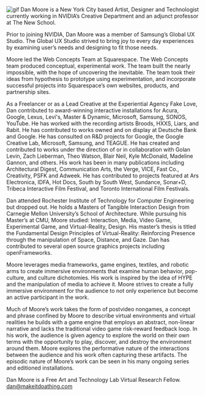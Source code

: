 ![gif](https://images.squarespace-cdn.com/content/v1/5af21275ec4eb7bd888f8db8/1540187719109-E3XC5EUWWF75MSLF43RO/ezgif.com-video-to-gif+%282%29.gif")
Dan Moore is a New York City based Artist,  Designer and Technologist currently working in NVIDIA’s Creative Department and an adjunct professor at The New School.  

Prior to joining NVIDIA,  Dan Moore was a member of Samsung’s Global UX Studio.  The Global UX Studio strived to bring joy to every day experiences by examining user’s needs and designing to fit those needs. 

Moore led the Web Concepts Team at Squarespace. The Web Concepts team produced conceptual, experimental work. The team built the nearly impossible, with the hope of uncovering the inevitable. The team took their ideas from hypothesis to prototype using experimentation, and incorporate successful projects into Squarespace’s own websites, products, and partnership sites.  

As a Freelancer or as a Lead Creative at the Experiential Agency Fake Love, Dan contributed to award-winning interactive installations for Acura, Google,  Lexus, Levi's, Master & Dynamic, Microsoft, Samsung, SONOS, YouTube.  He has worked with the recording artists Broods, HXXS, Liars, and Rabit.  He has contributed to works owned and on display at Deutsche Bank and Google.  He has consulted on R&D projects for Google, the Google Creative Lab, Microsoft, Samsung, and TEAGUE.  He has created and contributed to works under the direction of or in collaboration with Golan Levin, Zach Lieberman, Theo Watson, Blair Neil, Kyle McDonald, Madeline Gannon, and others.  His work has been in many publications including Architectural Digest, Communication Arts, the Verge, VICE,  Fast Co., Creativity, PSFK and Adweek.  He has contributed to projects featured at Ars Electronica, IDFA, Hot Docs, South by South West, Sundance,  Sonar+D, Tribeca Interactive Film Festival, and Toronto International Film Festivals.

Dan attended Rochester Institute of Technology for Computer Engineering but dropped out.  He holds a Masters of Tangible Interaction Design from Carnegie Mellon University’s School of Architecture.  While pursuing his Master’s at CMU, Moore studied: Interaction, Media, Video Game, Experimental Game, and Virtual-Reality, Design.  His master’s thesis is titled the Fundamental Design Principles of Virtual-Reality: Reinforcing Presence through the manipulation of Space, Distance, and Gaze.  Dan has contributed to several open source graphics projects including openFrameworks.  

Moore leverages media frameworks, game engines, textiles, and robotic arms to create immersive environments that examine human behavior, pop-culture, and culture dichotomies. His work is inspired by the idea of HYPE and the manipulation of media to achieve it. Moore strives to create a fully immersive environment for the audience to not only experience but become an active participant in the work. 

Much of Moore’s work takes the form of postvideo nongames, a concept and phrase confined by Moore to describe virtual environments and virtual realities he builds with a game engine that employs an abstract, non-linear narrative and lacks the traditional video game risk-reward feedback loop.  In his work, the audience is given agency to explore the world on their own terms with the opportunity to play, discover, and destroy the environment around them.  Moore explores the performative nature of the interactions between the audience and his work often capturing these artifacts. The episodic nature of Moore’s work can be seen in his many ongoing series and editioned installations.

Dan Moore is a Free Art and Technology Lab Virtual Research Fellow.
dan@makeitdoathing.com



